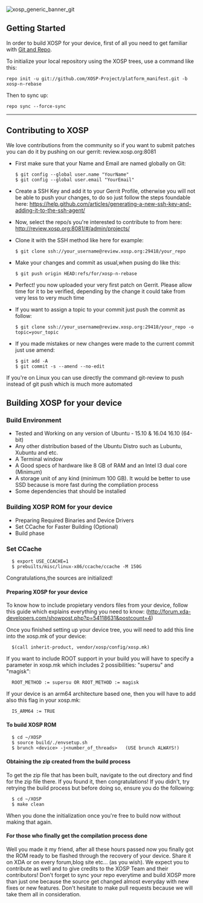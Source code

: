 ![xosp_generic_banner_git](https://cloud.githubusercontent.com/assets/6454841/23626424/28747708-02ad-11e7-8517-4e3de44ea473.png)

Getting Started
---------------
In order to build XOSP for your device, first of all you need to get familiar
with [Git and Repo](http://source.android.com/source/version-control.html).

To initialize your local repository using the XOSP trees, use a command like this:

    repo init -u git://github.com/XOSP-Project/platform_manifest.git -b xosp-n-rebase
    
Then to sync up:

    repo sync --force-sync

--------

## Contributing to XOSP

We love contributions from the community so if you want to submit patches you can do it by pushing on our gerrit: review.xosp.org:8081

- First make sure that your Name and Email are named globally on Git: 

      $ git config --global user.name "YourName"
      $ git config --global user.email "YourEmail"

- Create a SSH Key and add it to your Gerrit Profile, otherwise you will not be able to push your changes, to do so just follow the steps foundable here: https://help.github.com/articles/generating-a-new-ssh-key-and-adding-it-to-the-ssh-agent/
- Now, select the repo/s you're interested to contribute to from here: http://review.xosp.org:8081/#/admin/projects/
- Clone it with the SSH method like here for example:

      $ git clone ssh://your_username@review.xosp.org:29418/your_repo

- Make your changes and commit as usual,when pusing do like this:

      $ git push origin HEAD:refs/for/xosp-n-rebase

- Perfect! you now uploaded your very first patch on Gerrit. Please allow time for it to be verified, depending by the change it could take from very less to very much time

- If you want to assign a topic to your commit just push the commit as follow:

      $ git clone ssh://your_username@review.xosp.org:29418/your_repo -o topic=your_topic

- If you made mistakes or new changes were made to the current commit just use amend:

      $ git add -A
      $ git commit -s --amend --no-edit

If you're on Linux you can use directly the command git-review to push instead of git push which is much more automated

## Building XOSP for your device

### Build Environment

- Tested and Working on any version of Ubuntu - 15.10 & 16.04 16.10 (64-bit)
- Any other distribution based of the Ubuntu Distro such as Lubuntu, Xubuntu and etc.
- A Terminal window
- A Good specs of hardware like 8 GB of RAM and an Intel I3 dual core (Minimum)
- A storage unit of any kind (minimum 100 GB). It would be better to use SSD because is more fast during the compliation process
- Some dependencies that should be installed

### Building XOSP ROM for your device
- Preparing Required Binaries and Device Drivers
- Set CCache for Faster Building (Optional)
- Build phase

### Set CCache

      $ export USE_CCACHE=1
      $ prebuilts/misc/linux-x86/ccache/ccache -M 150G

Congratulations,the sources are initialized! 

#### Preparing XOSP for your device
To know how to include propietary vendors files from your device, follow this guide which explains everything you need to know: (http://forum.xda-developers.com/showpost.php?p=54118631&postcount=4)


Once you finished setting up your device tree, you will need to add this line into the xosp.mk of your device:

      $(call inherit-product, vendor/xosp/config/xosp.mk)

If you want to include ROOT support in your build you will have to specify a parameter in xosp.mk which includes 2 possibilities: "supersu" and "magisk":

      ROOT_METHOD := supersu OR ROOT_METHOD := magisk
	  
If your device is an arm64 architecture based one, then you will have to add also this flag in your xosp.mk:

      IS_ARM64 := TRUE


#### To build XOSP ROM

      $ cd ~/XOSP
      $ source build/./envsetup.sh
      $ brunch <device> -j<number_of_threads>   (USE brunch ALWAYS!)

#### Obtaining the zip created from the build process
To get the zip file that has been built, navigate to the out directory and find for the zip file there. If you found it, then congratulations! If you didn't, try retrying the build process but before doing so, ensure you do the following:

      $ cd ~/XOSP
      $ make clean

When you done the initialization once you're free to build now without making that again.

#### For those who finally get the compilation process done
Well you made it my friend, after all these hours passed now you finally got the ROM ready to be flashed through the recovery of your device. Share it on XDA or on every forum,blog site etc... (as you wish). 
We expect you to contribute as well and to give credits to the XOSP Team and their contributors! Don't forget to sync your repo everytime and build XOSP more than just one because the source get changed almost everyday with new fixes or new features. Don't hesitate to make pull requests because we will take them all in consideration.
